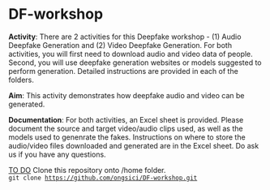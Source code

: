# DF-workshop

**Activity**: There are 2 activities for this Deepfake workshop - (1) Audio Deepfake Generation and (2) Video Deepfake Generation. For both activities, you will first need to download audio and video data of people. Second, you will use deepfake generation websites or models suggested to perform generation. Detailed instructions are provided in each of the folders.

**Aim**: This activity demonstrates how deepfake audio and video can be generated. 

**Documentation**: For both activities, an Excel sheet is provided. Please document the source and target video/audio clips used, as well as the models used to genenrate the fakes. Instructions on where to store the audio/video files downloaded and generated are in the Excel sheet. Do ask us if you have any questions.

<ins>TO DO</ins>
Clone this repository onto /home folder. \
<code>git clone https://github.com/ongsici/DF-workshop.git</clone>
